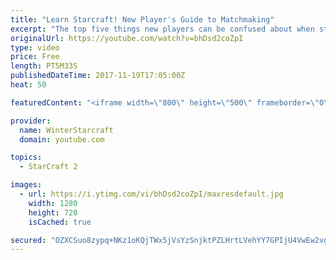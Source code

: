 ```yaml
---
title: "Learn Starcraft! New Player's Guide to Matchmaking"
excerpt: "The top five things new players can be confused about when starting off playing Starcraft 2!"
originalUrl: https://youtube.com/watch?v=bhDsd2coZpI
type: video
price: Free
length: PT5M33S
publishedDateTime: 2017-11-19T17:05:00Z
heat: 50

featuredContent: "<iframe width=\"800\" height=\"500\" frameborder=\"0\" src=\"https://www.youtube.com/embed/bhDsd2coZpI\" allow=\"accelerometer; autoplay; encrypted-media; gyroscope; picture-in-picture\" allowfullscreen></iframe>"

provider:
  name: WinterStarcraft
  domain: youtube.com

topics:
  - StarCraft 2

images:
  - url: https://i.ytimg.com/vi/bhDsd2coZpI/maxresdefault.jpg
    width: 1280
    height: 720
    isCached: true

secured: "OZXCSuo8zypq+NKz1oKQjTWx5jVsYzSnjktPZLHrtLVehYY7GPIjU4VwEw2vg3G9Yb9lyH9s4F8qahWpvhxZXi3tAmyYouNz4At4vvOwCzgNMP+V5RoSBP8BOWYNX5MG6Gx79soUhz8wWq5VpiJjAwLb8krJ48LrG9ifUuWqnmuDjqxqyUZBwsrwuYu76YJJxNttDutOD+ft6//uRqVnitj7TuJ3NQInMoXotCDE2l3sTy++BGl9n+UnmP5jyCa/+NErUpGZ78f9n6+yMn41AOOGikjNqhIxNhrP6Bul976CgTrNVbbiYHDFMsoIOMPMyPDD/c1oc2J36k+5PFESDLrtrVQ4/V8QohFneh6SFpN/82dWIq29KmD/80GX1PYEVM4fpY+qNtIbweAQH+Z3ihxtMjMJwcTWZ9He9anbKYI=;Qrtye4C9LXXI6gJRHeItJQ=="
---
```


